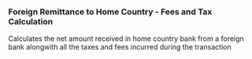 ### Foreign Remittance to Home Country - Fees and Tax Calculation

Calculates the net amount received in home country bank from a foreign bank alongwith all the taxes and fees incurred during the transaction
